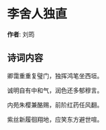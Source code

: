 # 李舍人独直

**作者**: 刘筠

## 诗词内容

卿霭重重复璧门，独挥鸿笔坐西垣。

诚明自有中和气，润色还多郁穆言。

内苑朱樱兼酪赐，前阶红药任风翻。

紫丝新履徊翔地，应笑东方避世喧。


